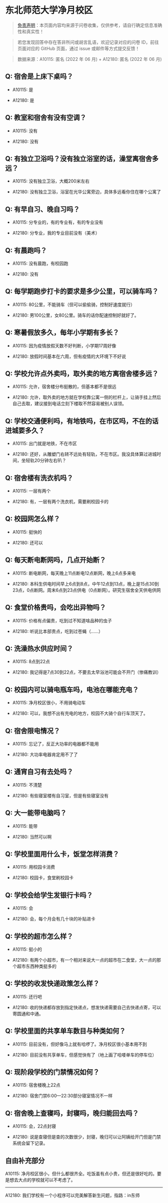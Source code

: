 # 东北师范大学净月校区

> [免责声明](https://colleges.chat/#_3)：本页面内容均来源于问卷收集，仅供参考，请自行确定信息准确性和真实性！

> 若您发现回答中存在答非所问或胡言乱语，欢迎记录对应的问卷 ID，前往页面对应的 GitHub 页面，通过 issue 或邮件等方式提交反馈！

> 数据来源：A10115: 匿名 (2022 年 06 月) + A12180: 匿名 (2022 年 06 月)

## Q: 宿舍是上床下桌吗？

- A10115: 是

- A12180: 是

## Q: 教室和宿舍有没有空调？

- A10115: 没有

- A12180: 没有

## Q: 有独立卫浴吗？没有独立浴室的话，澡堂离宿舍多远？

- A10115: 没有独立卫浴，大概200米左右

- A12180: 没有独立卫浴，浴室在光华公寓旁边，具体多远看你住在哪个公寓了

## Q: 有早自习、晚自习吗？

- A10115: 分专业的，有的专业有，有的专业没有

- A12180: 分专业，我的专业目前没有（美术）

## Q: 有晨跑吗？

- A10115: 没有晨跑，有校园跑

- A12180: 没有

## Q: 每学期跑步打卡的要求是多少公里，可以骑车吗？

- A10115: 80公里，不能骑车（但可以偷偷骑，控制好速度就行）

- A12180: 男100公里，女80公里。骑车的话你配速控制好就好了。

## Q: 寒暑假放多久，每年小学期有多长？

- A10115: 因为疫情放假天数不好判断，小学期17周好像

- A12180: 放假时间基本在六周，但有疫情的大环境下不好说

## Q: 学校允许点外卖吗，取外卖的地方离宿舍楼多远？

- A10115: 允许，宿舍楼分布挺散的，但基本都不是很远

- A12180: 允许，取外卖的地方就在学校靠公寓一侧的栏杆上，让骑手挂上然后自己去取，建议接到电话立刻下楼取不然容易被别人误领。

## Q: 学校交通便利吗，有地铁吗，在市区吗，不在的话进城要多久？

- A10115: 出门就是地铁，不在市区

- A12180: 还好，从雕塑门右转不远处有轻轨，不在市区。我没具体算过进城时间，坐轻轨20分钟左右叭？

## Q: 宿舍楼有洗衣机吗？

- A10115: 一层有两个

- A12180: 有，一层有两个洗衣机，需要刷校园卡的

## Q: 校园网怎么样？

- A10115: 挺快的

- A12180: 还可以

## Q: 每天断电断网吗，几点开始断？

- A10115: 断电断网，每天晚上11点断电12点断网，晚上6点多来电

- A12180: 本科生供电时间早上6点到8点，中午12点到13点，晚上是15点30到23点，0点断网。周末6点到23点供电（0点断网）。研究生宿舍全天供电供网

## Q: 食堂价格贵吗，会吃出异物吗？

- A10115: 价格有点偏贵，吃到过不知道啥品种的虫子

- A12180: 听说比本部贵点，吃到过苍蝇（……）

## Q: 洗澡热水供应时间？

- A10115: 8点到22点

- A12180: 我记得是7点30到22点，不要去太早浴池可能会不开门（惨痛教训）

## Q: 校园内可以骑电瓶车吗，电池在哪能充电？

- A10115: 净月校区很小，不用骑电动车

- A12180: 可以，我想不出有充电的地方，校园不大骑个自行车顶天了。

## Q: 宿舍限电情况？

- A10115: 忘记了，反正大功率的电器都不能用

- A12180: 大功率电器肯定用不了了

## Q: 通宵自习有去处吗？

- A10115: 不清楚

- A12180: 有些寝室楼有自习室，但是有些寝室没有

## Q: 大一能带电脑吗？

- A10115: 能带

- A12180: 当然可以啊

## Q: 学校里面用什么卡，饭堂怎样消费？

- A10115: 用校园卡消费

- A12180: 校园卡，食堂刷校园卡

## Q: 学校会给学生发银行卡吗？

- A10115: 会

- A12180: 会，每个月会有几十块的补贴进卡

## Q: 学校的超市怎么样？

- A10115: 挺小的

- A12180: 有两个小超市，有一个相对来说大一点的超市在二食堂，大一点的那个超市东西种类挺多的

## Q: 学校的收发快递政策怎么样？

- A10115: 还行吧

- A12180: 收的快递都存放到指定快递点，想发快递需要自己去快递点寄，可以寄圆通和中通。

## Q: 学校里面的共享单车数目与种类如何？

- A10115: 目前没有，但好像马上就有哈啰了。净月校区很小基本用不到

- A12180: 目前没有共享单车，但感觉快有了（地上画了哈喽单车的停车位）

## Q: 现阶段学校的门禁情况如何？

- A10115: 宿舍楼晚上22点

- A12180: 宿舍门禁6:00—22:30部分寝室情况不一样

## Q: 宿舍晚上查寝吗，封寝吗，晚归能回去吗？

- A10115: 会，22点封寝

- A12180: 说是查寝但是查的次数很少，封寝，晚归可以让阿姨给开门但是门禁系统会留下记录。

## 自由补充部分

A10115: 净月校区很小，但什么都很齐全。吃饭虽有点小贵，但还是很好吃的。要是想去大点的学校就可以不考虑了。

***

A12180: 我们学校有一个小程序可以完美解答新生问题，指路：in东师